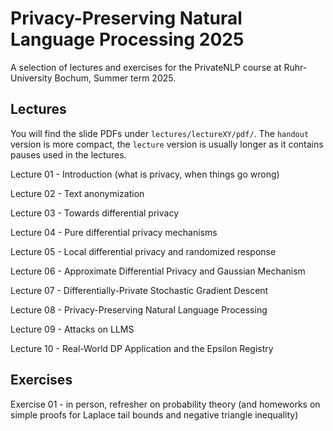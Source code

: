 # Privacy-Preserving Natural Language Processing 2025

A selection of lectures and exercises for the PrivateNLP course at Ruhr-University Bochum, Summer term 2025.

## Lectures

You will find the slide PDFs under `lectures/lectureXY/pdf/`. The `handout` version is more compact, the `lecture` version is usually longer as it contains pauses used in the lectures.

Lecture 01 - Introduction (what is privacy, when things go wrong)

Lecture 02 - Text anonymization

Lecture 03 - Towards differential privacy

Lecture 04 - Pure differential privacy mechanisms

Lecture 05 - Local differential privacy and randomized response

Lecture 06 - Approximate Differential Privacy and Gaussian Mechanism

Lecture 07 - Differentially-Private Stochastic Gradient Descent

Lecture 08 - Privacy-Preserving Natural Language Processing

Lecture 09 - Attacks on LLMS

Lecture 10 - Real-World DP Application and the Epsilon Registry

## Exercises

Exercise 01 - in person, refresher on probability theory (and homeworks on simple proofs for Laplace tail bounds and negative triangle inequality)
